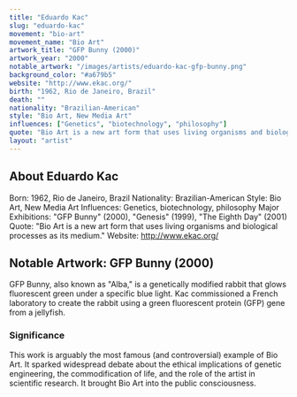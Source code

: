 ```yaml
---
title: "Eduardo Kac"
slug: "eduardo-kac"
movement: "bio-art"
movement_name: "Bio Art"
artwork_title: "GFP Bunny (2000)"
artwork_year: "2000"
notable_artwork: "/images/artists/eduardo-kac-gfp-bunny.png"
background_color: "#a679b5"
website: "http://www.ekac.org/"
birth: "1962, Rio de Janeiro, Brazil"
death: ""
nationality: "Brazilian-American"
style: "Bio Art, New Media Art"
influences: ["Genetics", "biotechnology", "philosophy"]
quote: "Bio Art is a new art form that uses living organisms and biological processes as its medium."
layout: "artist"
---
```


## About Eduardo Kac

Born: 1962, Rio de Janeiro, Brazil Nationality: Brazilian-American Style: Bio Art, New Media Art Influences: Genetics, biotechnology, philosophy Major Exhibitions: "GFP Bunny" (2000), "Genesis" (1999), "The Eighth Day" (2001) Quote: "Bio Art is a new art form that uses living organisms and biological processes as its medium." Website: http://www.ekac.org/

## Notable Artwork: GFP Bunny (2000)

GFP Bunny, also known as "Alba," is a genetically modified rabbit that glows fluorescent green under a specific blue light. Kac commissioned a French laboratory to create the rabbit using a green fluorescent protein (GFP) gene from a jellyfish.

### Significance

This work is arguably the most famous (and controversial) example of Bio Art. It sparked widespread debate about the ethical implications of genetic engineering, the commodification of life, and the role of the artist in scientific research. It brought Bio Art into the public consciousness.

